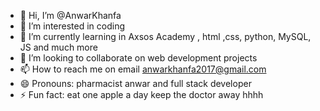 - 👋 Hi, I’m @AnwarKhanfa
- 👀 I’m interested in coding
- 🌱 I’m currently learning in Axsos Academy , html ,css, python, MySQL, JS and much more 
- 💞️ I’m looking to collaborate on web development projects
- 📫 How to reach me on email anwarkhanfa2017@gmail.com 
- 😄 Pronouns: pharmacist anwar and full stack developer
- ⚡ Fun fact: eat one apple a day keep the doctor away hhhh
